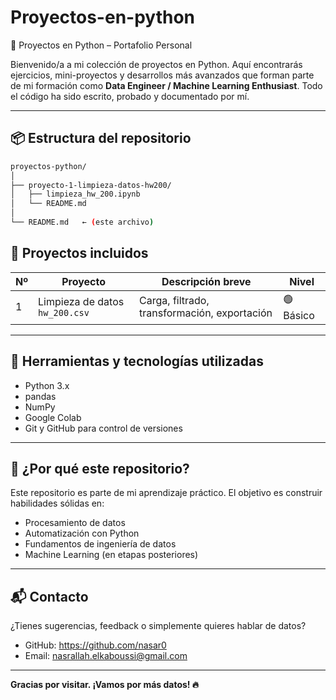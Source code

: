 # Proyectos-en-python
 🐍 Proyectos en Python – Portafolio Personal

Bienvenido/a a mi colección de proyectos en Python. Aquí encontrarás ejercicios, mini-proyectos y desarrollos más avanzados que forman parte de mi formación como **Data Engineer / Machine Learning Enthusiast**. Todo el código ha sido escrito, probado y documentado por mí.

---

## 📦 Estructura del repositorio

```bash
proyectos-python/
│
├── proyecto-1-limpieza-datos-hw200/
│   ├── limpieza_hw_200.ipynb
│   └── README.md
│
└── README.md   ← (este archivo)

```
## 🚀 Proyectos incluidos

| Nº | Proyecto                                   | Descripción breve                                  | Nivel     |
|----|--------------------------------------------|----------------------------------------------------|-----------|
| 1  | Limpieza de datos `hw_200.csv`             | Carga, filtrado, transformación, exportación       | 🟢 Básico |

---

## 🧰 Herramientas y tecnologías utilizadas

- Python 3.x
- pandas
- NumPy
- Google Colab
- Git y GitHub para control de versiones

---

## 🧠 ¿Por qué este repositorio?

Este repositorio es parte de mi aprendizaje práctico. El objetivo es construir habilidades sólidas en:
- Procesamiento de datos
- Automatización con Python
- Fundamentos de ingeniería de datos
- Machine Learning (en etapas posteriores)

---

## 📬 Contacto

¿Tienes sugerencias, feedback o simplemente quieres hablar de datos?

- GitHub: https://github.com/nasar0
- Email: nasrallah.elkaboussi@gmail.com

---

**Gracias por visitar. ¡Vamos por más datos! 🔥**
